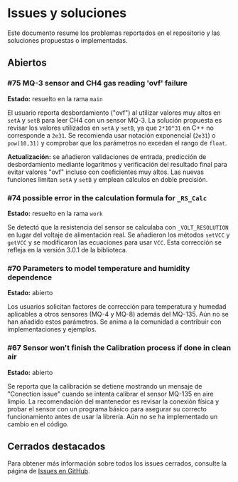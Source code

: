 # Issues y soluciones

Este documento resume los problemas reportados en el repositorio y las soluciones propuestas o implementadas.

## Abiertos

### #75 MQ-3 sensor and CH4 gas reading 'ovf' failure
**Estado:** resuelto en la rama `main`

El usuario reporta desbordamiento ("ovf") al utilizar valores muy altos en `setA` y `setB` para leer CH4 con un sensor MQ-3. La solución propuesta es revisar los valores utilizados en `setA` y `setB`, ya que `2*10^31` en C++ no corresponde a `2e31`. Se recomienda usar notación exponencial (`2e31`) o `pow(10,31)` y comprobar que los parámetros no excedan el rango de `float`.

**Actualización:** se añadieron validaciones de entrada, predicción de desbordamiento mediante logaritmos y verificación del resultado final para evitar valores "ovf" incluso con coeficientes muy altos. Las nuevas funciones limitan `setA` y `setB` y emplean cálculos en doble precisión.

### #74 possible error in the calculation formula for `_RS_Calc`
**Estado:** resuelto en la rama `work`

Se detectó que la resistencia del sensor se calculaba con `_VOLT_RESOLUTION` en lugar del voltaje de alimentación real. Se añadieron los métodos `setVCC` y `getVCC` y se modificaron las ecuaciones para usar `VCC`. Esta corrección se refleja en la versión 3.0.1 de la biblioteca.

### #70 Parameters to model temperature and humidity dependence
**Estado:** abierto

Los usuarios solicitan factores de corrección para temperatura y humedad aplicables a otros sensores (MQ-4 y MQ-8) además del MQ-135. Aún no se han añadido estos parámetros. Se anima a la comunidad a contribuir con implementaciones y ejemplos.

### #67 Sensor won't finish the Calibration process if done in clean air
**Estado:** abierto

Se reporta que la calibración se detiene mostrando un mensaje de "Conection issue" cuando se intenta calibrar el sensor MQ-135 en aire limpio. La recomendación del mantenedor es revisar la conexión física y probar el sensor con un programa básico para asegurar su correcto funcionamiento antes de usar la librería. Aún no se ha implementado un cambio en el código.


## Cerrados destacados

Para obtener más información sobre todos los issues cerrados, consulte la página de [Issues en GitHub](https://github.com/miguel5612/MQSensorsLib/issues?q=is%3Aissue+is%3Aclosed).

